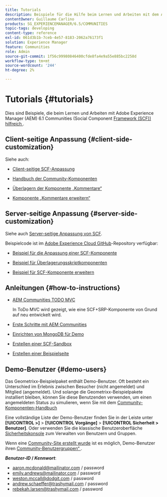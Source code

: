 ```yaml
---
title: Tutorials
description: Beispiele für die Hilfe beim Lernen und Arbeiten mit dem Adobe Experience Manager (AEM) Communities Social Component Framework (SCF)
contentOwner: Guillaume Carlino
products: SG_EXPERIENCEMANAGER/6.5/COMMUNITIES
topic-tags: developing
content-type: reference
exl-id: 061d3b1b-7ceb-4e57-8183-2062a76173f1
solution: Experience Manager
feature: Communities
role: Admin
source-git-commit: 1f56c99980846400cfde8fa4e9a55e885bc2258d
workflow-type: tm+mt
source-wordcount: '244'
ht-degree: 2%

---
```


# Tutorials {#tutorials}

Dies sind Beispiele, die beim Lernen und Arbeiten mit Adobe Experience Manager (AEM) 6.1 Communities (Social Component [ Framework (SCF)) hilfreich ](scf.md).

## Client-seitige Anpassung {#client-side-customization}

Siehe auch:

* [Client-seitige SCF-Anpassung](client-customize.md)

* [Handbuch der Community-Komponenten](components-guide.md)

* [Überlagern der Komponente „Kommentare“](overlay-comments.md)

* [Komponente „Kommentare erweitern“](extend-comments.md)

## Server-seitige Anpassung {#server-side-customization}

Siehe auch [Server-seitige Anpassung von SCF](server-customize.md).

Beispielcode ist im [Adobe Experience Cloud GitHub](https://github.com/Adobe-Marketing-Cloud)-Repository verfügbar:

* [Beispiel für die Anpassung einer SCF-Komponente](https://github.com/Adobe-Marketing-Cloud/aem-scf-sample-components-customize)

* [Beispiel für Überlagerungsskriptkomponenten](https://github.com/Adobe-Marketing-Cloud/aem-scf-sample-components-overlay)

* [Beispiel für SCF-Komponente erweitern](https://github.com/Adobe-Marketing-Cloud/aem-scf-sample-components-extension)

## Anleitungen {#how-to-instructions}

* [AEM Communities TODO MVC](https://github.com/Adobe-Marketing-Cloud/aem-communities-todomvc-sample)

  In ToDo MVC wird gezeigt, wie eine SCF+SRP-Komponente von Grund auf neu entwickelt wird.

* [Erste Schritte mit AEM Communities](getting-started.md)

* [Einrichten von MongoDB für Demo](demo-mongo.md)

* [Erstellen einer SCF-Sandbox](an-scf-sandbox.md)

* [Erstellen einer Beispielseite](create-sample-page.md)

## Demo-Benutzer {#demo-users}

Das Geometrixx-Beispielpaket enthält Demo-Benutzer. Oft besteht ein Unterschied im Erlebnis zwischen Besucher (nicht angemeldet) und Mitglied (angemeldet). Und solange die Geometrixx-Beispielpakete installiert bleiben, können Sie diese Benutzenden verwenden, um einen angemeldeten Status zu simulieren, wenn Sie mit dem [Community-Komponenten-Handbuch](components-guide.md)

Eine vollständige Liste der Demo-Benutzer finden Sie in der Leiste unter **[!UICONTROL >]** > **[!UICONTROL Vorgänge]** > **[!UICONTROL Sicherheit > Benutzer]**. Oder verwenden Sie die klassische Benutzeroberfläche [Sicherheitskonsole](http://localhost:4502/useradmin) zum Verwalten von Benutzern und Gruppen.

Wenn eine [Community-Site erstellt wurde](getting-started.md) ist es möglich, Demo-Benutzer ihren [Community-Benutzergruppen“ ](users.md).

***Benutzer-ID* / *Kennwort***:

* aaron.mcdonald@mailinator.com / password
* emily.andrews@mailinator.com / password
* weston.mccall@dodgit.com / password
* andrew.schaeffer@trashymail.com / password
* rebekah.larsen@trashymail.com / password
